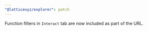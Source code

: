 ```yaml
---
"@latticexyz/explorer": patch
---
```


Function filters in `Interact` tab are now included as part of the URL.
